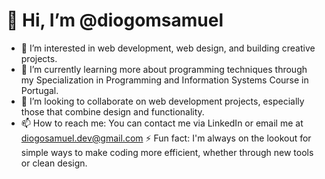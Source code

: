 # 👋 Hi, I’m @diogomsamuel

- 👀 I’m interested in web development, web design, and building creative projects.
- 🌱 I’m currently learning more about programming techniques through my Specialization in Programming and Information Systems Course in Portugal.
- 💞️ I’m looking to collaborate on web development projects, especially those that combine design and functionality.
- 📫 How to reach me: You can contact me via LinkedIn or email me at diogosamuel.dev@gmail.com
⚡ Fun fact: I'm always on the lookout for simple ways to make coding more efficient, whether through new tools or clean design.

<!---
diogomsamuel/diogomsamuel is a ✨ special ✨ repository because its `README.md` (this file) appears on your GitHub profile.
You can click the Preview link to take a look at your changes.
--->
